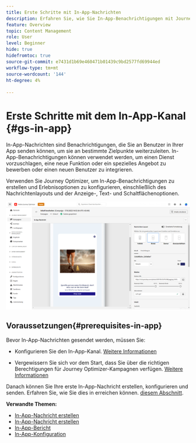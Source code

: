 ```yaml
---
title: Erste Schritte mit In-App-Nachrichten
description: Erfahren Sie, wie Sie In-App-Benachrichtigungen mit Journey Optimizer senden.
feature: Overview
topic: Content Management
role: User
level: Beginner
hide: true
hidefromtoc: true
source-git-commit: e7431d1b69e460471b01439c9bd2577fd69944ed
workflow-type: tm+mt
source-wordcount: '144'
ht-degree: 4%

---
```


# Erste Schritte mit dem In-App-Kanal {#gs-in-app}

In-App-Nachrichten sind Benachrichtigungen, die Sie an Benutzer in Ihrer App senden können, um sie an bestimmte Zielpunkte weiterzuleiten. In-App-Benachrichtigungen können verwendet werden, um einen Dienst vorzuschlagen, eine neue Funktion oder ein spezielles Angebot zu bewerben oder einen neuen Benutzer zu integrieren.

Verwenden Sie Journey Optimizer, um In-App-Benachrichtigungen zu erstellen und Erlebnisoptionen zu konfigurieren, einschließlich des Nachrichtenlayouts und der Anzeige-, Text- und Schaltflächenoptionen.

![](assets/new-in-app.png)

## Voraussetzungen{#prerequisites-in-app}

Bevor In-App-Nachrichten gesendet werden, müssen Sie:

* Konfigurieren Sie den In-App-Kanal. [Weitere Informationen](inapp-configuration.md)

* Vergewissern Sie sich vor dem Start, dass Sie über die richtigen Berechtigungen für Journey Optimizer-Kampagnen verfügen. [Weitere Informationen](../campaigns/get-started-with-campaigns.md#campaign-prerequisites)

Danach können Sie Ihre erste In-App-Nachricht erstellen, konfigurieren und senden. Erfahren Sie, wie Sie dies in erreichen können. [diesem Abschnitt](create-in-app.md).

**Verwandte Themen:**

* [In-App-Nachricht erstellen](create-in-app.md)
* [In-App-Nachricht erstellen](design-in-app.md)
* [In-App-Bericht](inapp-report.md)
* [In-App-Konfiguration](inapp-configuration.md)
